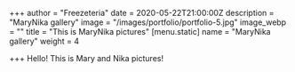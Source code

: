 +++
author = "Freezeteria"
date = 2020-05-22T21:00:00Z
description = "MaryNika gallery"
image = "/images/portfolio/portfolio-5.jpg"
image_webp = ""
title = "This is MaryNika pictures"
[menu.static]
name = "MaryNika gallery"
weight = 4

+++
Hello! This is Mary and Nika pictures!